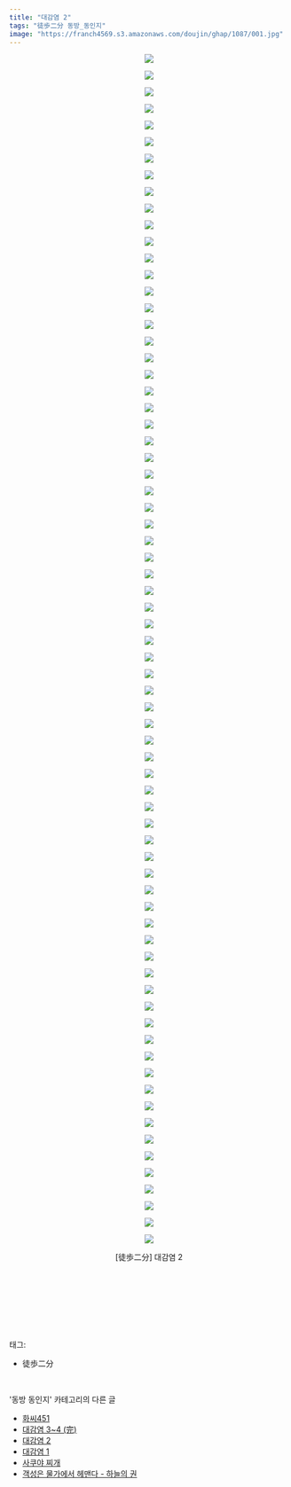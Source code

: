 ```yaml
---
title: "대감염 2"
tags: "徒歩二分 동방_동인지"
image: "https://franch4569.s3.amazonaws.com/doujin/ghap/1087/001.jpg"
---
```

<div class="article">
<p style="text-align: center; clear: none; float: none;"><img src="{{ site.imgserver2 }}/ghap/1087/001.jpg"/></p>
<p style="text-align: center; clear: none; float: none;"><img src="{{ site.imgserver2 }}/ghap/1087/002.jpg"/></p>
<p style="text-align: center; clear: none; float: none;"><img src="{{ site.imgserver2 }}/ghap/1087/003.jpg"/></p>
<p style="text-align: center; clear: none; float: none;"><img src="{{ site.imgserver2 }}/ghap/1087/004.jpg"/></p>
<p style="text-align: center; clear: none; float: none;"><img src="{{ site.imgserver2 }}/ghap/1087/005.jpg"/></p>
<p style="text-align: center; clear: none; float: none;"><img src="{{ site.imgserver2 }}/ghap/1087/006.jpg"/></p>
<p style="text-align: center; clear: none; float: none;"><img src="{{ site.imgserver2 }}/ghap/1087/007.jpg"/></p>
<p style="text-align: center; clear: none; float: none;"><img src="{{ site.imgserver2 }}/ghap/1087/008.jpg"/></p>
<p style="text-align: center; clear: none; float: none;"><img src="{{ site.imgserver2 }}/ghap/1087/009.jpg"/></p>
<p style="text-align: center; clear: none; float: none;"><img src="{{ site.imgserver2 }}/ghap/1087/010.jpg"/></p>
<p style="text-align: center; clear: none; float: none;"><img src="{{ site.imgserver2 }}/ghap/1087/011.jpg"/></p>
<p style="text-align: center; clear: none; float: none;"><img src="{{ site.imgserver2 }}/ghap/1087/012.jpg"/></p>
<p style="text-align: center; clear: none; float: none;"><img src="{{ site.imgserver2 }}/ghap/1087/013.jpg"/></p>
<p style="text-align: center; clear: none; float: none;"><img src="{{ site.imgserver2 }}/ghap/1087/014.jpg"/></p>
<p style="text-align: center; clear: none; float: none;"><img src="{{ site.imgserver2 }}/ghap/1087/015.jpg"/></p>
<p style="text-align: center; clear: none; float: none;"><img src="{{ site.imgserver2 }}/ghap/1087/016.jpg"/></p>
<p style="text-align: center; clear: none; float: none;"><img src="{{ site.imgserver2 }}/ghap/1087/017.jpg"/></p>
<p style="text-align: center; clear: none; float: none;"><img src="{{ site.imgserver2 }}/ghap/1087/018.jpg"/></p>
<p style="text-align: center; clear: none; float: none;"><img src="{{ site.imgserver2 }}/ghap/1087/019.jpg"/></p>
<p style="text-align: center; clear: none; float: none;"><img src="{{ site.imgserver2 }}/ghap/1087/020.jpg"/></p>
<p style="text-align: center; clear: none; float: none;"><img src="{{ site.imgserver2 }}/ghap/1087/021.jpg"/></p>
<p style="text-align: center; clear: none; float: none;"><img src="{{ site.imgserver2 }}/ghap/1087/022.jpg"/></p>
<p style="text-align: center; clear: none; float: none;"><img src="{{ site.imgserver2 }}/ghap/1087/023.jpg"/></p>
<p style="text-align: center; clear: none; float: none;"><img src="{{ site.imgserver2 }}/ghap/1087/024.jpg"/></p>
<p style="text-align: center; clear: none; float: none;"><img src="{{ site.imgserver2 }}/ghap/1087/025.jpg"/></p>
<p style="text-align: center; clear: none; float: none;"><img src="{{ site.imgserver2 }}/ghap/1087/026.jpg"/></p>
<p style="text-align: center; clear: none; float: none;"><img src="{{ site.imgserver2 }}/ghap/1087/027.jpg"/></p>
<p style="text-align: center; clear: none; float: none;"><img src="{{ site.imgserver2 }}/ghap/1087/028.jpg"/></p>
<p style="text-align: center; clear: none; float: none;"><img src="{{ site.imgserver2 }}/ghap/1087/029.jpg"/></p>
<p style="text-align: center; clear: none; float: none;"><img src="{{ site.imgserver2 }}/ghap/1087/030.jpg"/></p>
<p style="text-align: center; clear: none; float: none;"><img src="{{ site.imgserver2 }}/ghap/1087/031.jpg"/></p>
<p style="text-align: center; clear: none; float: none;"><img src="{{ site.imgserver2 }}/ghap/1087/032.jpg"/></p>
<p style="text-align: center; clear: none; float: none;"><img src="{{ site.imgserver2 }}/ghap/1087/033.jpg"/></p>
<p style="text-align: center; clear: none; float: none;"><img src="{{ site.imgserver2 }}/ghap/1087/034.jpg"/></p>
<p style="text-align: center; clear: none; float: none;"><img src="{{ site.imgserver2 }}/ghap/1087/035.jpg"/></p>
<p style="text-align: center; clear: none; float: none;"><img src="{{ site.imgserver2 }}/ghap/1087/036.jpg"/></p>
<p style="text-align: center; clear: none; float: none;"><img src="{{ site.imgserver2 }}/ghap/1087/037.jpg"/></p>
<p style="text-align: center; clear: none; float: none;"><img src="{{ site.imgserver2 }}/ghap/1087/038.jpg"/></p>
<p style="text-align: center; clear: none; float: none;"><img src="{{ site.imgserver2 }}/ghap/1087/039.jpg"/></p>
<p style="text-align: center; clear: none; float: none;"><img src="{{ site.imgserver2 }}/ghap/1087/040.jpg"/></p>
<p style="text-align: center; clear: none; float: none;"><img src="{{ site.imgserver2 }}/ghap/1087/041.jpg"/></p>
<p style="text-align: center; clear: none; float: none;"><img src="{{ site.imgserver2 }}/ghap/1087/042.jpg"/></p>
<p style="text-align: center; clear: none; float: none;"><img src="{{ site.imgserver2 }}/ghap/1087/043.jpg"/></p>
<p style="text-align: center; clear: none; float: none;"><img src="{{ site.imgserver2 }}/ghap/1087/044.jpg"/></p>
<p style="text-align: center; clear: none; float: none;"><img src="{{ site.imgserver2 }}/ghap/1087/045.jpg"/></p>
<p style="text-align: center; clear: none; float: none;"><img src="{{ site.imgserver2 }}/ghap/1087/046.jpg"/></p>
<p style="text-align: center; clear: none; float: none;"><img src="{{ site.imgserver2 }}/ghap/1087/047.jpg"/></p>
<p style="text-align: center; clear: none; float: none;"><img src="{{ site.imgserver2 }}/ghap/1087/048.jpg"/></p>
<p style="text-align: center; clear: none; float: none;"><img src="{{ site.imgserver2 }}/ghap/1087/049.jpg"/></p>
<p style="text-align: center; clear: none; float: none;"><img src="{{ site.imgserver2 }}/ghap/1087/050.jpg"/></p>
<p style="text-align: center; clear: none; float: none;"><img src="{{ site.imgserver2 }}/ghap/1087/051.jpg"/></p>
<p style="text-align: center; clear: none; float: none;"><img src="{{ site.imgserver2 }}/ghap/1087/052.jpg"/></p>
<p style="text-align: center; clear: none; float: none;"><img src="{{ site.imgserver2 }}/ghap/1087/053.jpg"/></p>
<p style="text-align: center; clear: none; float: none;"><img src="{{ site.imgserver2 }}/ghap/1087/054.jpg"/></p>
<p style="text-align: center; clear: none; float: none;"><img src="{{ site.imgserver2 }}/ghap/1087/055.jpg"/></p>
<p style="text-align: center; clear: none; float: none;"><img src="{{ site.imgserver2 }}/ghap/1087/056.jpg"/></p>
<p style="text-align: center; clear: none; float: none;"><img src="{{ site.imgserver2 }}/ghap/1087/057.jpg"/></p>
<p style="text-align: center; clear: none; float: none;"><img src="{{ site.imgserver2 }}/ghap/1087/058.jpg"/></p>
<p style="text-align: center; clear: none; float: none;"><img src="{{ site.imgserver2 }}/ghap/1087/059.jpg"/></p>
<p style="text-align: center; clear: none; float: none;"><img src="{{ site.imgserver2 }}/ghap/1087/060.jpg"/></p>
<p style="text-align: center; clear: none; float: none;"><img src="{{ site.imgserver2 }}/ghap/1087/061.jpg"/></p>
<p style="text-align: center; clear: none; float: none;"><img src="{{ site.imgserver2 }}/ghap/1087/062.jpg"/></p>
<p style="text-align: center; clear: none; float: none;"><img src="{{ site.imgserver2 }}/ghap/1087/063.jpg"/></p>
<p style="text-align: center; clear: none; float: none;"><img src="{{ site.imgserver2 }}/ghap/1087/064.jpg"/></p>
<p style="text-align: center; clear: none; float: none;"><img src="{{ site.imgserver2 }}/ghap/1087/065.jpg"/></p>
<p style="text-align: center; clear: none; float: none;"><img src="{{ site.imgserver2 }}/ghap/1087/066.jpg"/></p>
<p style="text-align: center; clear: none; float: none;"><img src="{{ site.imgserver2 }}/ghap/1087/067.jpg"/></p>
<p style="text-align: center; clear: none; float: none;"><img src="{{ site.imgserver2 }}/ghap/1087/068.jpg"/></p>
<p style="text-align: center; clear: none; float: none;"><img src="{{ site.imgserver2 }}/ghap/1087/069.jpg"/></p>
<p style="text-align: center; clear: none; float: none;"><img src="{{ site.imgserver2 }}/ghap/1087/070.jpg"/></p>
<p style="text-align: center; clear: none; float: none;"><img src="{{ site.imgserver2 }}/ghap/1087/071.jpg"/></p>
<p style="text-align: center; clear: none; float: none;"><img src="{{ site.imgserver2 }}/ghap/1087/072.jpg"/></p>
<p style="text-align: center; clear: none; float: none;">[徒歩二分] 대감염 2</p>
<p style="text-align: center; clear: none; float: none;"><br/></p>
<p style="text-align: center; clear: none; float: none;"><br/></p>
<p><br/></p>
</div><br/>
<div class="tagTrail">
<p>태그: </p>
<ul>
<li>徒歩二分</li>
</ul>
</div><br/>
<div class="another">
<p>'동방 동인지' 카테고리의 다른 글</p>
<ul>
<li><a href="/ghap_1089">화씨451</a></li>
<li><a href="/ghap_1088">대감염 3~4 (完)</a></li>
<li><a href="/ghap_1087">대감염 2</a></li>
<li><a href="/ghap_1086">대감염 1</a></li>
<li><a href="/ghap_1085">사쿠야 찌개</a></li>
<li><a href="/ghap_1084">객성은 물가에서 헤맨다 - 하늘의 권</a></li>
</ul>
</div><br/>
<div class="cb_module cb_fluid">
<div class="cb_wrt cb_profile">
</div><!-- commentList close -->
</div><br/>
